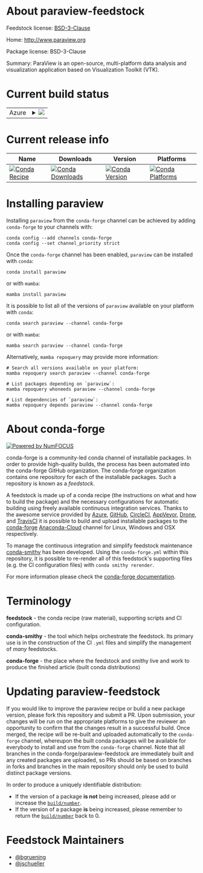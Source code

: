 About paraview-feedstock
========================

Feedstock license: [BSD-3-Clause](https://github.com/conda-forge/paraview-feedstock/blob/main/LICENSE.txt)

Home: http://www.paraview.org

Package license: BSD-3-Clause

Summary: ParaView is an open-source, multi-platform data analysis and visualization application based on Visualization Toolkit (VTK).

Current build status
====================


<table>
    
  <tr>
    <td>Azure</td>
    <td>
      <details>
        <summary>
          <a href="https://dev.azure.com/conda-forge/feedstock-builds/_build/latest?definitionId=5343&branchName=main">
            <img src="https://dev.azure.com/conda-forge/feedstock-builds/_apis/build/status/paraview-feedstock?branchName=main">
          </a>
        </summary>
        <table>
          <thead><tr><th>Variant</th><th>Status</th></tr></thead>
          <tbody><tr>
              <td>linux_64_build_variantegllibprotobuf3.21python3.10.____cpython</td>
              <td>
                <a href="https://dev.azure.com/conda-forge/feedstock-builds/_build/latest?definitionId=5343&branchName=main">
                  <img src="https://dev.azure.com/conda-forge/feedstock-builds/_apis/build/status/paraview-feedstock?branchName=main&jobName=linux&configuration=linux%20linux_64_build_variantegllibprotobuf3.21python3.10.____cpython" alt="variant">
                </a>
              </td>
            </tr><tr>
              <td>linux_64_build_variantegllibprotobuf3.21python3.11.____cpython</td>
              <td>
                <a href="https://dev.azure.com/conda-forge/feedstock-builds/_build/latest?definitionId=5343&branchName=main">
                  <img src="https://dev.azure.com/conda-forge/feedstock-builds/_apis/build/status/paraview-feedstock?branchName=main&jobName=linux&configuration=linux%20linux_64_build_variantegllibprotobuf3.21python3.11.____cpython" alt="variant">
                </a>
              </td>
            </tr><tr>
              <td>linux_64_build_variantegllibprotobuf3.21python3.8.____cpython</td>
              <td>
                <a href="https://dev.azure.com/conda-forge/feedstock-builds/_build/latest?definitionId=5343&branchName=main">
                  <img src="https://dev.azure.com/conda-forge/feedstock-builds/_apis/build/status/paraview-feedstock?branchName=main&jobName=linux&configuration=linux%20linux_64_build_variantegllibprotobuf3.21python3.8.____cpython" alt="variant">
                </a>
              </td>
            </tr><tr>
              <td>linux_64_build_variantegllibprotobuf3.21python3.9.____cpython</td>
              <td>
                <a href="https://dev.azure.com/conda-forge/feedstock-builds/_build/latest?definitionId=5343&branchName=main">
                  <img src="https://dev.azure.com/conda-forge/feedstock-builds/_apis/build/status/paraview-feedstock?branchName=main&jobName=linux&configuration=linux%20linux_64_build_variantegllibprotobuf3.21python3.9.____cpython" alt="variant">
                </a>
              </td>
            </tr><tr>
              <td>linux_64_build_variantegllibprotobuf4.23.3python3.10.____cpython</td>
              <td>
                <a href="https://dev.azure.com/conda-forge/feedstock-builds/_build/latest?definitionId=5343&branchName=main">
                  <img src="https://dev.azure.com/conda-forge/feedstock-builds/_apis/build/status/paraview-feedstock?branchName=main&jobName=linux&configuration=linux%20linux_64_build_variantegllibprotobuf4.23.3python3.10.____cpython" alt="variant">
                </a>
              </td>
            </tr><tr>
              <td>linux_64_build_variantegllibprotobuf4.23.3python3.11.____cpython</td>
              <td>
                <a href="https://dev.azure.com/conda-forge/feedstock-builds/_build/latest?definitionId=5343&branchName=main">
                  <img src="https://dev.azure.com/conda-forge/feedstock-builds/_apis/build/status/paraview-feedstock?branchName=main&jobName=linux&configuration=linux%20linux_64_build_variantegllibprotobuf4.23.3python3.11.____cpython" alt="variant">
                </a>
              </td>
            </tr><tr>
              <td>linux_64_build_variantegllibprotobuf4.23.3python3.8.____cpython</td>
              <td>
                <a href="https://dev.azure.com/conda-forge/feedstock-builds/_build/latest?definitionId=5343&branchName=main">
                  <img src="https://dev.azure.com/conda-forge/feedstock-builds/_apis/build/status/paraview-feedstock?branchName=main&jobName=linux&configuration=linux%20linux_64_build_variantegllibprotobuf4.23.3python3.8.____cpython" alt="variant">
                </a>
              </td>
            </tr><tr>
              <td>linux_64_build_variantegllibprotobuf4.23.3python3.9.____cpython</td>
              <td>
                <a href="https://dev.azure.com/conda-forge/feedstock-builds/_build/latest?definitionId=5343&branchName=main">
                  <img src="https://dev.azure.com/conda-forge/feedstock-builds/_apis/build/status/paraview-feedstock?branchName=main&jobName=linux&configuration=linux%20linux_64_build_variantegllibprotobuf4.23.3python3.9.____cpython" alt="variant">
                </a>
              </td>
            </tr><tr>
              <td>linux_64_build_variantqtlibprotobuf3.21python3.10.____cpython</td>
              <td>
                <a href="https://dev.azure.com/conda-forge/feedstock-builds/_build/latest?definitionId=5343&branchName=main">
                  <img src="https://dev.azure.com/conda-forge/feedstock-builds/_apis/build/status/paraview-feedstock?branchName=main&jobName=linux&configuration=linux%20linux_64_build_variantqtlibprotobuf3.21python3.10.____cpython" alt="variant">
                </a>
              </td>
            </tr><tr>
              <td>linux_64_build_variantqtlibprotobuf3.21python3.11.____cpython</td>
              <td>
                <a href="https://dev.azure.com/conda-forge/feedstock-builds/_build/latest?definitionId=5343&branchName=main">
                  <img src="https://dev.azure.com/conda-forge/feedstock-builds/_apis/build/status/paraview-feedstock?branchName=main&jobName=linux&configuration=linux%20linux_64_build_variantqtlibprotobuf3.21python3.11.____cpython" alt="variant">
                </a>
              </td>
            </tr><tr>
              <td>linux_64_build_variantqtlibprotobuf3.21python3.8.____cpython</td>
              <td>
                <a href="https://dev.azure.com/conda-forge/feedstock-builds/_build/latest?definitionId=5343&branchName=main">
                  <img src="https://dev.azure.com/conda-forge/feedstock-builds/_apis/build/status/paraview-feedstock?branchName=main&jobName=linux&configuration=linux%20linux_64_build_variantqtlibprotobuf3.21python3.8.____cpython" alt="variant">
                </a>
              </td>
            </tr><tr>
              <td>linux_64_build_variantqtlibprotobuf3.21python3.9.____cpython</td>
              <td>
                <a href="https://dev.azure.com/conda-forge/feedstock-builds/_build/latest?definitionId=5343&branchName=main">
                  <img src="https://dev.azure.com/conda-forge/feedstock-builds/_apis/build/status/paraview-feedstock?branchName=main&jobName=linux&configuration=linux%20linux_64_build_variantqtlibprotobuf3.21python3.9.____cpython" alt="variant">
                </a>
              </td>
            </tr><tr>
              <td>linux_64_build_variantqtlibprotobuf4.23.3python3.10.____cpython</td>
              <td>
                <a href="https://dev.azure.com/conda-forge/feedstock-builds/_build/latest?definitionId=5343&branchName=main">
                  <img src="https://dev.azure.com/conda-forge/feedstock-builds/_apis/build/status/paraview-feedstock?branchName=main&jobName=linux&configuration=linux%20linux_64_build_variantqtlibprotobuf4.23.3python3.10.____cpython" alt="variant">
                </a>
              </td>
            </tr><tr>
              <td>linux_64_build_variantqtlibprotobuf4.23.3python3.11.____cpython</td>
              <td>
                <a href="https://dev.azure.com/conda-forge/feedstock-builds/_build/latest?definitionId=5343&branchName=main">
                  <img src="https://dev.azure.com/conda-forge/feedstock-builds/_apis/build/status/paraview-feedstock?branchName=main&jobName=linux&configuration=linux%20linux_64_build_variantqtlibprotobuf4.23.3python3.11.____cpython" alt="variant">
                </a>
              </td>
            </tr><tr>
              <td>linux_64_build_variantqtlibprotobuf4.23.3python3.8.____cpython</td>
              <td>
                <a href="https://dev.azure.com/conda-forge/feedstock-builds/_build/latest?definitionId=5343&branchName=main">
                  <img src="https://dev.azure.com/conda-forge/feedstock-builds/_apis/build/status/paraview-feedstock?branchName=main&jobName=linux&configuration=linux%20linux_64_build_variantqtlibprotobuf4.23.3python3.8.____cpython" alt="variant">
                </a>
              </td>
            </tr><tr>
              <td>linux_64_build_variantqtlibprotobuf4.23.3python3.9.____cpython</td>
              <td>
                <a href="https://dev.azure.com/conda-forge/feedstock-builds/_build/latest?definitionId=5343&branchName=main">
                  <img src="https://dev.azure.com/conda-forge/feedstock-builds/_apis/build/status/paraview-feedstock?branchName=main&jobName=linux&configuration=linux%20linux_64_build_variantqtlibprotobuf4.23.3python3.9.____cpython" alt="variant">
                </a>
              </td>
            </tr><tr>
              <td>osx_64_libprotobuf3.21python3.10.____cpython</td>
              <td>
                <a href="https://dev.azure.com/conda-forge/feedstock-builds/_build/latest?definitionId=5343&branchName=main">
                  <img src="https://dev.azure.com/conda-forge/feedstock-builds/_apis/build/status/paraview-feedstock?branchName=main&jobName=osx&configuration=osx%20osx_64_libprotobuf3.21python3.10.____cpython" alt="variant">
                </a>
              </td>
            </tr><tr>
              <td>osx_64_libprotobuf3.21python3.11.____cpython</td>
              <td>
                <a href="https://dev.azure.com/conda-forge/feedstock-builds/_build/latest?definitionId=5343&branchName=main">
                  <img src="https://dev.azure.com/conda-forge/feedstock-builds/_apis/build/status/paraview-feedstock?branchName=main&jobName=osx&configuration=osx%20osx_64_libprotobuf3.21python3.11.____cpython" alt="variant">
                </a>
              </td>
            </tr><tr>
              <td>osx_64_libprotobuf3.21python3.8.____cpython</td>
              <td>
                <a href="https://dev.azure.com/conda-forge/feedstock-builds/_build/latest?definitionId=5343&branchName=main">
                  <img src="https://dev.azure.com/conda-forge/feedstock-builds/_apis/build/status/paraview-feedstock?branchName=main&jobName=osx&configuration=osx%20osx_64_libprotobuf3.21python3.8.____cpython" alt="variant">
                </a>
              </td>
            </tr><tr>
              <td>osx_64_libprotobuf3.21python3.9.____cpython</td>
              <td>
                <a href="https://dev.azure.com/conda-forge/feedstock-builds/_build/latest?definitionId=5343&branchName=main">
                  <img src="https://dev.azure.com/conda-forge/feedstock-builds/_apis/build/status/paraview-feedstock?branchName=main&jobName=osx&configuration=osx%20osx_64_libprotobuf3.21python3.9.____cpython" alt="variant">
                </a>
              </td>
            </tr><tr>
              <td>osx_64_libprotobuf4.23.3python3.10.____cpython</td>
              <td>
                <a href="https://dev.azure.com/conda-forge/feedstock-builds/_build/latest?definitionId=5343&branchName=main">
                  <img src="https://dev.azure.com/conda-forge/feedstock-builds/_apis/build/status/paraview-feedstock?branchName=main&jobName=osx&configuration=osx%20osx_64_libprotobuf4.23.3python3.10.____cpython" alt="variant">
                </a>
              </td>
            </tr><tr>
              <td>osx_64_libprotobuf4.23.3python3.11.____cpython</td>
              <td>
                <a href="https://dev.azure.com/conda-forge/feedstock-builds/_build/latest?definitionId=5343&branchName=main">
                  <img src="https://dev.azure.com/conda-forge/feedstock-builds/_apis/build/status/paraview-feedstock?branchName=main&jobName=osx&configuration=osx%20osx_64_libprotobuf4.23.3python3.11.____cpython" alt="variant">
                </a>
              </td>
            </tr><tr>
              <td>osx_64_libprotobuf4.23.3python3.8.____cpython</td>
              <td>
                <a href="https://dev.azure.com/conda-forge/feedstock-builds/_build/latest?definitionId=5343&branchName=main">
                  <img src="https://dev.azure.com/conda-forge/feedstock-builds/_apis/build/status/paraview-feedstock?branchName=main&jobName=osx&configuration=osx%20osx_64_libprotobuf4.23.3python3.8.____cpython" alt="variant">
                </a>
              </td>
            </tr><tr>
              <td>osx_64_libprotobuf4.23.3python3.9.____cpython</td>
              <td>
                <a href="https://dev.azure.com/conda-forge/feedstock-builds/_build/latest?definitionId=5343&branchName=main">
                  <img src="https://dev.azure.com/conda-forge/feedstock-builds/_apis/build/status/paraview-feedstock?branchName=main&jobName=osx&configuration=osx%20osx_64_libprotobuf4.23.3python3.9.____cpython" alt="variant">
                </a>
              </td>
            </tr><tr>
              <td>osx_arm64_libprotobuf3.21python3.10.____cpython</td>
              <td>
                <a href="https://dev.azure.com/conda-forge/feedstock-builds/_build/latest?definitionId=5343&branchName=main">
                  <img src="https://dev.azure.com/conda-forge/feedstock-builds/_apis/build/status/paraview-feedstock?branchName=main&jobName=osx&configuration=osx%20osx_arm64_libprotobuf3.21python3.10.____cpython" alt="variant">
                </a>
              </td>
            </tr><tr>
              <td>osx_arm64_libprotobuf3.21python3.11.____cpython</td>
              <td>
                <a href="https://dev.azure.com/conda-forge/feedstock-builds/_build/latest?definitionId=5343&branchName=main">
                  <img src="https://dev.azure.com/conda-forge/feedstock-builds/_apis/build/status/paraview-feedstock?branchName=main&jobName=osx&configuration=osx%20osx_arm64_libprotobuf3.21python3.11.____cpython" alt="variant">
                </a>
              </td>
            </tr><tr>
              <td>osx_arm64_libprotobuf3.21python3.8.____cpython</td>
              <td>
                <a href="https://dev.azure.com/conda-forge/feedstock-builds/_build/latest?definitionId=5343&branchName=main">
                  <img src="https://dev.azure.com/conda-forge/feedstock-builds/_apis/build/status/paraview-feedstock?branchName=main&jobName=osx&configuration=osx%20osx_arm64_libprotobuf3.21python3.8.____cpython" alt="variant">
                </a>
              </td>
            </tr><tr>
              <td>osx_arm64_libprotobuf3.21python3.9.____cpython</td>
              <td>
                <a href="https://dev.azure.com/conda-forge/feedstock-builds/_build/latest?definitionId=5343&branchName=main">
                  <img src="https://dev.azure.com/conda-forge/feedstock-builds/_apis/build/status/paraview-feedstock?branchName=main&jobName=osx&configuration=osx%20osx_arm64_libprotobuf3.21python3.9.____cpython" alt="variant">
                </a>
              </td>
            </tr><tr>
              <td>osx_arm64_libprotobuf4.23.3python3.10.____cpython</td>
              <td>
                <a href="https://dev.azure.com/conda-forge/feedstock-builds/_build/latest?definitionId=5343&branchName=main">
                  <img src="https://dev.azure.com/conda-forge/feedstock-builds/_apis/build/status/paraview-feedstock?branchName=main&jobName=osx&configuration=osx%20osx_arm64_libprotobuf4.23.3python3.10.____cpython" alt="variant">
                </a>
              </td>
            </tr><tr>
              <td>osx_arm64_libprotobuf4.23.3python3.11.____cpython</td>
              <td>
                <a href="https://dev.azure.com/conda-forge/feedstock-builds/_build/latest?definitionId=5343&branchName=main">
                  <img src="https://dev.azure.com/conda-forge/feedstock-builds/_apis/build/status/paraview-feedstock?branchName=main&jobName=osx&configuration=osx%20osx_arm64_libprotobuf4.23.3python3.11.____cpython" alt="variant">
                </a>
              </td>
            </tr><tr>
              <td>osx_arm64_libprotobuf4.23.3python3.8.____cpython</td>
              <td>
                <a href="https://dev.azure.com/conda-forge/feedstock-builds/_build/latest?definitionId=5343&branchName=main">
                  <img src="https://dev.azure.com/conda-forge/feedstock-builds/_apis/build/status/paraview-feedstock?branchName=main&jobName=osx&configuration=osx%20osx_arm64_libprotobuf4.23.3python3.8.____cpython" alt="variant">
                </a>
              </td>
            </tr><tr>
              <td>osx_arm64_libprotobuf4.23.3python3.9.____cpython</td>
              <td>
                <a href="https://dev.azure.com/conda-forge/feedstock-builds/_build/latest?definitionId=5343&branchName=main">
                  <img src="https://dev.azure.com/conda-forge/feedstock-builds/_apis/build/status/paraview-feedstock?branchName=main&jobName=osx&configuration=osx%20osx_arm64_libprotobuf4.23.3python3.9.____cpython" alt="variant">
                </a>
              </td>
            </tr><tr>
              <td>win_64_libprotobuf3.21python3.10.____cpython</td>
              <td>
                <a href="https://dev.azure.com/conda-forge/feedstock-builds/_build/latest?definitionId=5343&branchName=main">
                  <img src="https://dev.azure.com/conda-forge/feedstock-builds/_apis/build/status/paraview-feedstock?branchName=main&jobName=win&configuration=win%20win_64_libprotobuf3.21python3.10.____cpython" alt="variant">
                </a>
              </td>
            </tr><tr>
              <td>win_64_libprotobuf3.21python3.11.____cpython</td>
              <td>
                <a href="https://dev.azure.com/conda-forge/feedstock-builds/_build/latest?definitionId=5343&branchName=main">
                  <img src="https://dev.azure.com/conda-forge/feedstock-builds/_apis/build/status/paraview-feedstock?branchName=main&jobName=win&configuration=win%20win_64_libprotobuf3.21python3.11.____cpython" alt="variant">
                </a>
              </td>
            </tr><tr>
              <td>win_64_libprotobuf3.21python3.8.____cpython</td>
              <td>
                <a href="https://dev.azure.com/conda-forge/feedstock-builds/_build/latest?definitionId=5343&branchName=main">
                  <img src="https://dev.azure.com/conda-forge/feedstock-builds/_apis/build/status/paraview-feedstock?branchName=main&jobName=win&configuration=win%20win_64_libprotobuf3.21python3.8.____cpython" alt="variant">
                </a>
              </td>
            </tr><tr>
              <td>win_64_libprotobuf3.21python3.9.____cpython</td>
              <td>
                <a href="https://dev.azure.com/conda-forge/feedstock-builds/_build/latest?definitionId=5343&branchName=main">
                  <img src="https://dev.azure.com/conda-forge/feedstock-builds/_apis/build/status/paraview-feedstock?branchName=main&jobName=win&configuration=win%20win_64_libprotobuf3.21python3.9.____cpython" alt="variant">
                </a>
              </td>
            </tr><tr>
              <td>win_64_libprotobuf4.23.3python3.10.____cpython</td>
              <td>
                <a href="https://dev.azure.com/conda-forge/feedstock-builds/_build/latest?definitionId=5343&branchName=main">
                  <img src="https://dev.azure.com/conda-forge/feedstock-builds/_apis/build/status/paraview-feedstock?branchName=main&jobName=win&configuration=win%20win_64_libprotobuf4.23.3python3.10.____cpython" alt="variant">
                </a>
              </td>
            </tr><tr>
              <td>win_64_libprotobuf4.23.3python3.11.____cpython</td>
              <td>
                <a href="https://dev.azure.com/conda-forge/feedstock-builds/_build/latest?definitionId=5343&branchName=main">
                  <img src="https://dev.azure.com/conda-forge/feedstock-builds/_apis/build/status/paraview-feedstock?branchName=main&jobName=win&configuration=win%20win_64_libprotobuf4.23.3python3.11.____cpython" alt="variant">
                </a>
              </td>
            </tr><tr>
              <td>win_64_libprotobuf4.23.3python3.8.____cpython</td>
              <td>
                <a href="https://dev.azure.com/conda-forge/feedstock-builds/_build/latest?definitionId=5343&branchName=main">
                  <img src="https://dev.azure.com/conda-forge/feedstock-builds/_apis/build/status/paraview-feedstock?branchName=main&jobName=win&configuration=win%20win_64_libprotobuf4.23.3python3.8.____cpython" alt="variant">
                </a>
              </td>
            </tr><tr>
              <td>win_64_libprotobuf4.23.3python3.9.____cpython</td>
              <td>
                <a href="https://dev.azure.com/conda-forge/feedstock-builds/_build/latest?definitionId=5343&branchName=main">
                  <img src="https://dev.azure.com/conda-forge/feedstock-builds/_apis/build/status/paraview-feedstock?branchName=main&jobName=win&configuration=win%20win_64_libprotobuf4.23.3python3.9.____cpython" alt="variant">
                </a>
              </td>
            </tr>
          </tbody>
        </table>
      </details>
    </td>
  </tr>
</table>

Current release info
====================

| Name | Downloads | Version | Platforms |
| --- | --- | --- | --- |
| [![Conda Recipe](https://img.shields.io/badge/recipe-paraview-green.svg)](https://anaconda.org/conda-forge/paraview) | [![Conda Downloads](https://img.shields.io/conda/dn/conda-forge/paraview.svg)](https://anaconda.org/conda-forge/paraview) | [![Conda Version](https://img.shields.io/conda/vn/conda-forge/paraview.svg)](https://anaconda.org/conda-forge/paraview) | [![Conda Platforms](https://img.shields.io/conda/pn/conda-forge/paraview.svg)](https://anaconda.org/conda-forge/paraview) |

Installing paraview
===================

Installing `paraview` from the `conda-forge` channel can be achieved by adding `conda-forge` to your channels with:

```
conda config --add channels conda-forge
conda config --set channel_priority strict
```

Once the `conda-forge` channel has been enabled, `paraview` can be installed with `conda`:

```
conda install paraview
```

or with `mamba`:

```
mamba install paraview
```

It is possible to list all of the versions of `paraview` available on your platform with `conda`:

```
conda search paraview --channel conda-forge
```

or with `mamba`:

```
mamba search paraview --channel conda-forge
```

Alternatively, `mamba repoquery` may provide more information:

```
# Search all versions available on your platform:
mamba repoquery search paraview --channel conda-forge

# List packages depending on `paraview`:
mamba repoquery whoneeds paraview --channel conda-forge

# List dependencies of `paraview`:
mamba repoquery depends paraview --channel conda-forge
```


About conda-forge
=================

[![Powered by
NumFOCUS](https://img.shields.io/badge/powered%20by-NumFOCUS-orange.svg?style=flat&colorA=E1523D&colorB=007D8A)](https://numfocus.org)

conda-forge is a community-led conda channel of installable packages.
In order to provide high-quality builds, the process has been automated into the
conda-forge GitHub organization. The conda-forge organization contains one repository
for each of the installable packages. Such a repository is known as a *feedstock*.

A feedstock is made up of a conda recipe (the instructions on what and how to build
the package) and the necessary configurations for automatic building using freely
available continuous integration services. Thanks to the awesome service provided by
[Azure](https://azure.microsoft.com/en-us/services/devops/), [GitHub](https://github.com/),
[CircleCI](https://circleci.com/), [AppVeyor](https://www.appveyor.com/),
[Drone](https://cloud.drone.io/welcome), and [TravisCI](https://travis-ci.com/)
it is possible to build and upload installable packages to the
[conda-forge](https://anaconda.org/conda-forge) [Anaconda-Cloud](https://anaconda.org/)
channel for Linux, Windows and OSX respectively.

To manage the continuous integration and simplify feedstock maintenance
[conda-smithy](https://github.com/conda-forge/conda-smithy) has been developed.
Using the ``conda-forge.yml`` within this repository, it is possible to re-render all of
this feedstock's supporting files (e.g. the CI configuration files) with ``conda smithy rerender``.

For more information please check the [conda-forge documentation](https://conda-forge.org/docs/).

Terminology
===========

**feedstock** - the conda recipe (raw material), supporting scripts and CI configuration.

**conda-smithy** - the tool which helps orchestrate the feedstock.
                   Its primary use is in the construction of the CI ``.yml`` files
                   and simplify the management of *many* feedstocks.

**conda-forge** - the place where the feedstock and smithy live and work to
                  produce the finished article (built conda distributions)


Updating paraview-feedstock
===========================

If you would like to improve the paraview recipe or build a new
package version, please fork this repository and submit a PR. Upon submission,
your changes will be run on the appropriate platforms to give the reviewer an
opportunity to confirm that the changes result in a successful build. Once
merged, the recipe will be re-built and uploaded automatically to the
`conda-forge` channel, whereupon the built conda packages will be available for
everybody to install and use from the `conda-forge` channel.
Note that all branches in the conda-forge/paraview-feedstock are
immediately built and any created packages are uploaded, so PRs should be based
on branches in forks and branches in the main repository should only be used to
build distinct package versions.

In order to produce a uniquely identifiable distribution:
 * If the version of a package **is not** being increased, please add or increase
   the [``build/number``](https://docs.conda.io/projects/conda-build/en/latest/resources/define-metadata.html#build-number-and-string).
 * If the version of a package **is** being increased, please remember to return
   the [``build/number``](https://docs.conda.io/projects/conda-build/en/latest/resources/define-metadata.html#build-number-and-string)
   back to 0.

Feedstock Maintainers
=====================

* [@bgruening](https://github.com/bgruening/)
* [@jschueller](https://github.com/jschueller/)


